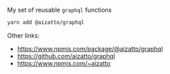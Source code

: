 My set of reusable `graphql` functions

```sh
yarn add @aizatto/graphql
```

Other links:

- https://www.npmjs.com/package/@aizatto/graphql
- https://github.com/aizatto/graphql
- https://www.npmjs.com/~aizatto
